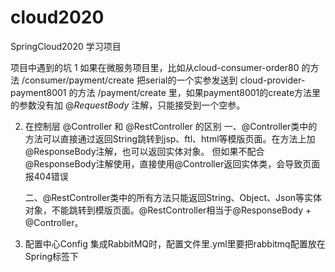 # cloud2020
SpringCloud2020 学习项目

项目中遇到的坑
1 如果在微服务项目里，比如从cloud-consumer-order80 的方法 /consumer/payment/create 把serial的一个实参发送到 cloud-provider-payment8001 的方法
  /payment/create 里，如果payment8001的create方法里的参数没有加 @_RequestBody_ 注解，只能接受到一个空参。

2. 在控制层 @Controller 和 @RestController 的区别 
   一、@Controller类中的方法可以直接通过返回String跳转到jsp、ftl、html等模版页面。在方法上加@ResponseBody注解，也可以返回实体对象。
   但如果不配合@ResponseBody注解使用，直接使用@Controller返回实体类，会导致页面报404错误
   
   二、@RestController类中的所有方法只能返回String、Object、Json等实体对象，不能跳转到模版页面。@RestController相当于@ResponseBody + @Controller。
   
3. 配置中心Config 集成RabbitMQ时，配置文件里.yml里要把rabbitmq配置放在Spring标签下
